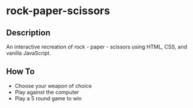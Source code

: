 # rock-paper-scissors

## Description
An interactive recreation of rock - paper - scissors using HTML, CSS, and vanilla JavaScript.

## How To
- Choose your weapon of choice
- Play against the computer
- Play a 5 round game to win
